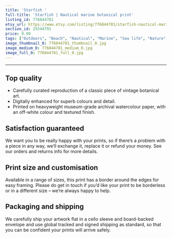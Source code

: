 ```yaml
---
title: 'Starfish '
full-title: 'Starfish | Nautical marine botanical print'
listing_id: 776844781
etsy_url: https://www.etsy.com/listing/776844781/starfish-nautical-marine-botanical-print?utm_source=site&utm_medium=api&utm_campaign=api
section_id: 25544791
price: 9.99
tags: ["Outdoors", "Beach", "Nautical", "Marine", "Sea life", "Nature", "Botanical print", "Botanical art", "Coastal nautical", "Nautical print", "Sea art", "Starfish", "Wall art"]
image_thumbnail_0: 776844781_thumbnail_0.jpg
image_medium_0: 776844781_medium_0.jpg
image_full_0: 776844781_full_0.jpg
---
```

---
## Top quality

* Carefully curated reproduction of a classic piece of vintage botanical art.
* Digitally enhanced for superb colours and detail.
* Printed on heavyweight museum-grade archival watercolour paper, with an off-white colour and textured finish.

## Satisfaction guaranteed

We want you to be really happy with your prints, so if there’s a problem with a piece in any way, we’ll exchange it, replace it or refund your money. See our orders and returns info for more details. 

## Print size and customisation

Available in a range of sizes, this print has a border around the edges for easy framing. Please do get in touch if you’d like your print to be borderless or in a different size – we’re always happy to help.

## Packaging and shipping

We carefully ship your artwork flat in a cello sleeve and board-backed envelope and use global tracked and signed shipping as standard, so that you can be confident your prints will arrive safely.
